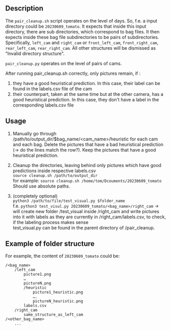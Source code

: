 ## Description
The `pair_cleanup.sh` script operates on the level of days. So, f.e. a input directory could be `20230609_tomato`. It expects that inside this input directory, there are sub directories, 
which correspond to bag files. It then expects inside these bag file subdirectories to be pairs of subdirectories. Specifically, `left_cam` and `right_cam` or `front_left_cam`, `front_right_cam`,
`rear_left_cam`, `rear_right_cam`. All other structures will be dismissed as "Invalid directory structure". 

`pair_cleanup.py` operates on the level of pairs of cams.

After running pair_cleanup.sh correctly, only pictures remain, if :
1. they have a good heuristical prediction. In this case, their label can be found in the labels.csv file of the cam
2. their counterpart, taken at the same time but at the other camera, has a good heuristical prediction. In this case, they don't have a label in the corresponding labels.csv file

## Usage

1. Manually go through /path/to/output_dir/$bag_name/<cam_name>/heuristic for each cam and each bag. Delete the pictures that have a bad heuristical prediction (-> do the lines match the row?). 
Keep the pictures that have a good heuristical prediction.

2. Cleanup the directories, leaving behind only pictures which have good predictions inside respective labels.csv
   <br>
   `source cleanup.sh /path/to/output_dir`
   <br>for example:
   `source cleanup.sh /home/tom/Dcouments/20230609_tomato`
   <br>Should use absolute paths.

5. (completely optional)
   <br>
   `python3 /path/to/file/test_visual.py $folder_name `
   <br>f.e. `python3 test_visul.py 20230609_tomato/<bag_name>/right_cam`
   -> will create new folder /test_visual inside /right_cam and write pictures into it with labels as they are currently in /right_cam/labels.csv,
   to check, if the labeling process makes sense
   <br> test_visual.py can be found in the parent directory of /pair_cleanup.

## Example of folder structure

  For example, the content of `20230609_tomato` could be:
```
/<bag_name>
    /left_cam
        picture1.png
        …
        pictureN.png
        /heuristic
            picture1_heuristic.png
            ….
            pictureN_heuristic.png
        labels.csv
    /right_cam
        same_structure_as_left_cam
/<other_bag_name>
    ...
```
